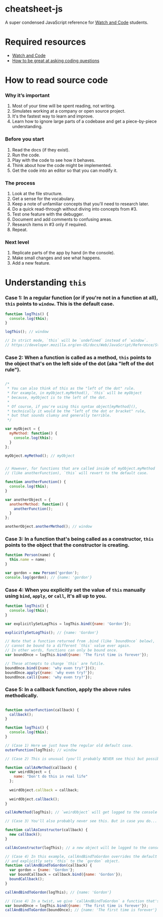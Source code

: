 # cheatsheet-js
A super condensed JavaScript reference for [Watch and Code](https://watchandcode.com/) students.

# Required resources

- [Watch and Code](http://watchandcode.com/p/premium)
- [How to be great at asking coding questions](https://medium.com/@gordon_zhu/how-to-be-great-at-asking-questions-e37be04d0603#.y2roq84t7)

# How to read source code

### Why it’s important

1. Most of your time will be spent reading, not writing.
2. Simulates working at a company or open source project.
3. It's the fastest way to learn and improve.
5. Learn how to ignore large parts of a codebase and get a piece-by-piece understanding.

### Before you start

1. Read the docs (if they exist).
2. Run the code.
3. Play with the code to see how it behaves.
4. Think about how the code might be implemented.
5. Get the code into an editor so that you can modify it.

### The process

1. Look at the file structure.
2. Get a sense for the vocabulary.
3. Keep a note of unfamiliar concepts that you'll need to research later.
4. Do a quick read-through without diving into concepts from #3.
5. Test one feature with the debugger.
6. Document and add comments to confusing areas.
7. Research items in #3 only if required.
8. Repeat.

### Next level

1. Replicate parts of the app by hand (in the console).
2. Make small changes and see what happens.
3. Add a new feature.

# Understanding `this`

### Case 1: In a regular function (or if you're not in a function at all), `this` points to `window`. This is the default case.

```javascript
function logThis() {
  console.log(this);
}

logThis(); // window

// In strict mode, `this` will be `undefined` instead of `window`. 
// https://developer.mozilla.org/en-US/docs/Web/JavaScript/Reference/Strict_mode
```

### Case 2: When a function is called as a method, `this` points to the object that's on the left side of the dot (aka "left of the dot rule").

```javascript

/*
 * You can also think of this as the "left of the dot" rule. 
 * For example, in myObject.myMethod(), `this` will be myObject
 * because, myObject is to the left of the dot.
 *
 * Of course, if you're using this syntax object[myMethod](),
 * technically it would be the "left of the dot or bracket" rule,
 * but that sounds clumsy and generally terrible.
 */

var myObject = {
  myMethod: function() {
    console.log(this);
  }
};

myObject.myMethod(); // myObject


// However, for functions that are called inside of myObject.myMethod
// (like anotherFunction), `this` will revert to the default case.

function anotherFunction() {
  console.log(this);
}

var anotherObject = {
  anotherMethod: function() {
    anotherFunction();
  }
};

anotherObject.anotherMethod(); // window
```

### Case 3: In a function that's being called as a constructor, `this` points to the object that the constructor is creating.

```javascript
function Person(name) {
  this.name = name;
}

var gordon = new Person('gordon');
console.log(gordon); // {name: 'gordon'}
```

### Case 4: When you explicitly set the value of `this` manually using `bind`, `apply`, or `call`, it's all up to you.

```javascript
function logThis() {
  console.log(this);
}

var explicitlySetLogThis = logThis.bind({name: 'Gordon'});

explicitlySetLogThis(); // {name: 'Gordon'}

// Note that a function returned from .bind (like `boundOnce` below),
// cannot be bound to a different `this` value ever again.
// In other words, functions can only be bound once.
var boundOnce = logThis.bind({name: 'The first time is forever'});

// These attempts to change `this` are futile.
boundOnce.bind({name: 'why even try?'})();
boundOnce.apply({name: 'why even try?'});
boundOnce.call({name: 'why even try?'});
```

### Case 5: In a callback function, apply the above rules methodically.

```javascript

function outerFunction(callback) {
  callback();
}

function logThis() {
  console.log(this);
}

// (Case 1) Here we just have the regular old default case.
outerFunction(logThis); // window

// (Case 2) This is unusual (you'll probably NEVER see this) but possible.

function callAsMethod(callback) {
  var weirdObject = {
    name: "Don't do this in real life"
  };
  
  weirdObject.callback = callback;
  
  weirdObject.callback();
}

callAsMethod(logThis); // `weirdObject` will get logged to the console

// (Case 3) You'll also probably never see this. But in case you do...

function callAsConstructor(callback) {
  new callback();
}

callAsConstructor(logThis); // a new object will be logged to the console

// (Case 4) In this example, callAndBindToGordon overrides the default case
// and explicitly sets `this` to the `gordon` object.
function callAndBindToGordon(callback) {
  var gordon = {name: 'Gordon'};
  var boundCallback = callback.bind({name: 'Gordon'});
  boundCallback();
}

callAndBindToGordon(logThis); // {name: 'Gordon'}

// (Case 4) In a twist, we give `callAndBindToGordon` a function that's already been bound.
var boundOnce = logThis.bind({name: 'The first time is forever'});
callAndBindToGordon(boundOnce); // {name: 'The first time is forever'}
```
